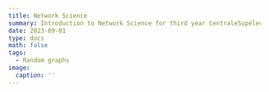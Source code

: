 ```yaml
---
title: Network Science
summary: Introduction to Network Science for third year CentraleSupélec engineers
date: 2023-09-01
type: docs
math: false
tags:
  - Random graphs
image:
  caption: ''
---
```


